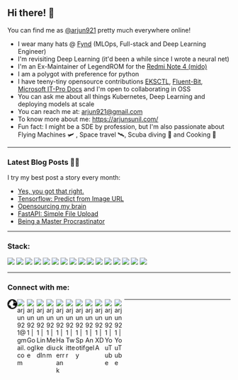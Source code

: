 ## Hi there! 👋

You can find me as [@arjun921][google] pretty much everywhere online!

- I wear many hats @ [Fynd](https://fynd.com) (MLOps, Full-stack and Deep Learning Engineer)
- I'm revisiting Deep Learning (it'd been a while since I wrote a neural net)
- I'm an Ex-Maintainer of LegendROM for the [Redmi Note 4 (mido)](https://forum.xda-developers.com/redmi-note-4/xiaomi-redmi-note-4-snapdragon-roms-kernels-recoveries--other-development/rom-legendrom-t3613547)
- I am a polygot with preference for python
- I have teeny-tiny opensource contributions [EKSCTL](https://github.com/weaveworks/eksctl/pull/2640), [Fluent-Bit](https://github.com/fluent/fluent-bit/pull/1869), [Microsoft IT-Pro Docs](https://github.com/MicrosoftDocs/windows-itpro-docs/pull/1180) and I'm open to collaborating in OSS 
- You can ask me about all things Kubernetes, Deep Learning and deploying models at scale
- You can reach me at: arjun921@gmail.com
- To know more about me: https://arjunsunil.com/
- Fun fact: I might be a SDE by profession, but I'm also passionate about Flying Machines 🛩️ , Space travel 🛰, Scuba diving 🤿 and Cooking 🥞

---

### Latest Blog Posts ✍🏾

I try my best post a story every month:
<!-- BLOG-POST-LIST:START -->
- [Yes, you got that right.](https://medium.com/@arjun921/yes-you-got-that-right-a8e64418719f?source=rss-a2dcfee1b1c1------2)
- [Tensorflow: Predict from Image URL](https://notebook.arjunsunil.com/posts/tensorflow-predict-from-image-url/)
- [Opensourcing my brain](https://notebook.arjunsunil.com/posts/opensourcing-my-brain/)
- [FastAPI: Simple File Upload](https://notebook.arjunsunil.com/posts/simple-fastapi-file-upload/)
- [Being a Master Procrastinator](https://notebook.arjunsunil.com/posts/being-a-master-procrastinator/)
<!-- BLOG-POST-LIST:END -->

---
### Stack:

<p>
  <!-- Your languages and tools. Be careful with the alignment. 
  You can use this sites to get logos: https://www.vectorlogo.zone or https://simpleicons.org/
  -->
  <code><img width="10%" src="https://www.vectorlogo.zone/logos/amazon_aws/amazon_aws-ar21.svg"></code>
  <code><img width="10%" src="https://www.vectorlogo.zone/logos/kubernetes/kubernetes-ar21.svg"></code>
  <code><img width="10%" src="https://www.vectorlogo.zone/logos/gitlab/gitlab-ar21.svg"></code>
  <code><img width="10%" src="https://www.vectorlogo.zone/logos/ifttt/ifttt-ar21.svg"></code>
<!--   <br /> -->
  <code><img width="10%" src="https://www.vectorlogo.zone/logos/sentryio/sentryio-ar21.svg"></code>
  <code><img width="10%" src="https://www.vectorlogo.zone/logos/docker/docker-ar21.svg"></code>
  <code><img width="10%" src="https://www.vectorlogo.zone/logos/tensorflow/tensorflow-ar21.svg"></code>
  <code><img width="10%" src="https://www.vectorlogo.zone/logos/elastic/elastic-ar21.svg"></code>
<!--   <br /> -->
  <code><img width="10%" src="https://www.vectorlogo.zone/logos/git-scm/git-scm-ar21.svg"></code>
  <code><img width="10%" src="https://www.vectorlogo.zone/logos/slack/slack-ar21.svg"></code>
  <code><img width="10%" src="https://www.vectorlogo.zone/logos/gnu_bash/gnu_bash-ar21.svg"></code>
  <code><img width="10%" src="https://www.vectorlogo.zone/logos/lastpass/lastpass-ar21.svg"></code>
<!--   <br/> -->
  <code><img width="10%" src="https://camo.githubusercontent.com/86dafd728b94c0e3c8f19a7295e87df678ed6751/68747470733a2f2f666173746170692e7469616e676f6c6f2e636f6d2f696d672f6c6f676f2d6d617267696e2f6c6f676f2d7465616c2e706e67"></code>
  <code><img width="10%" src="https://www.vectorlogo.zone/logos/numpy/numpy-ar21.svg"></code>
  <code><img width="10%" src="https://www.vectorlogo.zone/logos/zapier/zapier-ar21.svg"></code>
  <code><img width="10%" src="https://www.vectorlogo.zone/logos/pocoo_flask/pocoo_flask-ar21.svg"></code>
</p>

---

### Connect with me:

[<img align="left" alt="arjunsunil.com" width="22px" src="https://raw.githubusercontent.com/iconic/open-iconic/master/svg/globe.svg" />][website]
[<img align="left" alt="arjun921@gmail.com" width="22px" src="https://cdn.jsdelivr.net/npm/simple-icons@3.3.0/icons/gmail.svg" />][mail]
[<img align="left" alt="arjun921 | Google" width="22px" src="https://cdn.jsdelivr.net/npm/simple-icons@3.3.0/icons/google.svg" />][google]
[<img align="left" alt="arjun921 | LinkedIn" width="22px" src="https://cdn.jsdelivr.net/npm/simple-icons@v3/icons/linkedin.svg" />][linkedin]
[<img align="left" alt="arjun921 | Medium" width="22px" src="https://cdn.jsdelivr.net/npm/simple-icons@v3/icons/medium.svg" />][medium]
[<img align="left" alt="arjun921 | Hackerrank" width="22px" src="https://cdn.jsdelivr.net/npm/simple-icons@v3/icons/hackerrank.svg" />][hackerrank]
[<img align="left" alt="arjun921 | Twitter" width="22px" src="https://cdn.jsdelivr.net/npm/simple-icons@v3/icons/twitter.svg" />][twitter]
[<img align="left" alt="arjun921 | Spotify" width="22px" src="https://cdn.jsdelivr.net/npm/simple-icons@v3/icons/spotify.svg" />][spotify]
[<img align="left" alt="arjun921 | Angel" width="22px" src="https://cdn.jsdelivr.net/npm/simple-icons@v3/icons/angellist.svg" />][angel]
[<img align="left" alt="arjun921 | XDA" width="22px" src="https://cdn.jsdelivr.net/npm/simple-icons@v3/icons/xdadevelopers.svg" />][xda]
[<img align="left" alt="arjun921 | YouTube" width="22px" src="https://cdn.jsdelivr.net/npm/simple-icons@v3/icons/youtube.svg" />][youtube]
[<img align="left" alt="arjun921 | YouTube" width="22px" src="https://cdn.jsdelivr.net/npm/simple-icons@3.8.0/icons/buymeacoffee.svg" />][coffee]


---
<br />

[google]: https://www.google.com/search?q=arjun921+-%22instagram%22+-%22bollywood%22++-%22Ahoy!%22+-%22Alhambra%22
[website]: https://arjunsunil.com
[mail]: mailto:arjun921@gmail.com
[medium]: https://medium.com/@arjun921
[linkedin]: https://www.linkedin.com/in/arjun921/
[hackerrank]: https://www.hackerrank.com/arjun921
[hackerearth]: https://www.hackerearth.com/@arjun921
[spotify]: https://open.spotify.com/user/arjun921
[twitter]: https://twitter.com/arjun921
[angel]: https://angel.co/u/arjun921
[devpost]: https://devpost.com/arjun921
[youtube]: https://www.youtube.com/channel/UCWTaKsrVriNqpjBB7k1vozQ
[xda]: https://forum.xda-developers.com/member.php?u=4523113
[coffee]: https://www.buymeacoffee.com/arjun921

